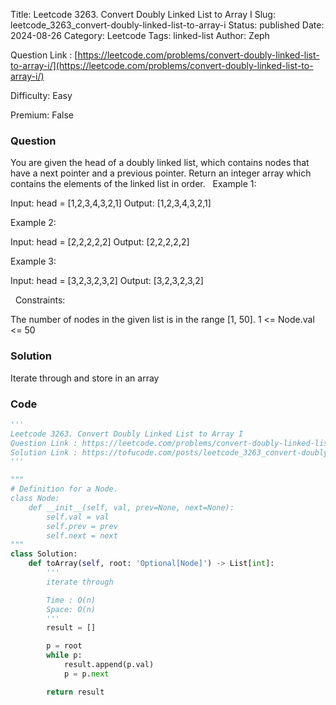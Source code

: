 Title: Leetcode 3263. Convert Doubly Linked List to Array I
Slug: leetcode_3263_convert-doubly-linked-list-to-array-i
Status: published
Date: 2024-08-26
Category: Leetcode
Tags: linked-list
Author: Zeph

Question Link : [https://leetcode.com/problems/convert-doubly-linked-list-to-array-i/](https://leetcode.com/problems/convert-doubly-linked-list-to-array-i/)

Difficulty: Easy

Premium: False

### Question
You are given the head of a doubly linked list, which contains nodes that have a next pointer and a previous pointer.
Return an integer array which contains the elements of the linked list in order.
 
Example 1:

Input: head = [1,2,3,4,3,2,1]
Output: [1,2,3,4,3,2,1]

Example 2:

Input: head = [2,2,2,2,2]
Output: [2,2,2,2,2]

Example 3:

Input: head = [3,2,3,2,3,2]
Output: [3,2,3,2,3,2]

 
Constraints:

The number of nodes in the given list is in the range [1, 50].
1 <= Node.val <= 50

### Solution

Iterate through and store in an array

### Code
```python
'''
Leetcode 3263. Convert Doubly Linked List to Array I
Question Link : https://leetcode.com/problems/convert-doubly-linked-list-to-array-i/
Solution Link : https://tofucode.com/posts/leetcode_3263_convert-doubly-linked-list-to-array-i.html
'''

"""
# Definition for a Node.
class Node:
    def __init__(self, val, prev=None, next=None):
        self.val = val
        self.prev = prev
        self.next = next
"""
class Solution:
    def toArray(self, root: 'Optional[Node]') -> List[int]:
        '''
        iterate through

        Time : O(n)
        Space: O(n)
        '''
        result = []

        p = root
        while p:
            result.append(p.val)
            p = p.next

        return result
```

